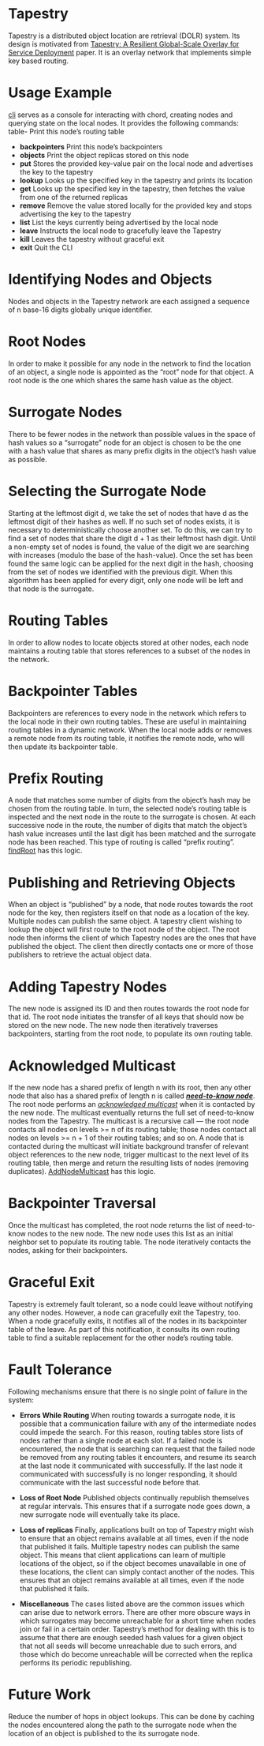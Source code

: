 # Tapestry

Tapestry is a distributed object location are retrieval (DOLR) system. Its design is motivated from <a href="http://www.srhea.net/papers/tapestry_jsac.pdf">Tapestry: A Resilient Global-Scale Overlay for
Service Deployment</a> paper. It is an overlay network that implements simple key based routing.

# Usage Example
[cli](cli.go) serves as a console for interacting with chord, creating nodes and querying state on the local nodes. It provides the following commands:
table- Print this node’s routing table
* <b>backpointers</b> Print this node’s backpointers
* <b>objects</b> Print the object replicas stored on this node
* <b>put</b> Stores the provided key-value pair on the local node and advertises the key to the tapestry
* <b>lookup</b> Looks up the specified key in the tapestry and prints its location
* <b>get</b> Looks up the specified key in the tapestry, then fetches the value from one of the returned replicas
* <b>remove</b> Remove the value stored locally for the provided key and stops advertising the key to the tapestry
* <b>list</b> List the keys currently being advertised by the local node 
* <b>leave</b> Instructs the local node to gracefully leave the Tapestry
* <b>kill</b> Leaves the tapestry without graceful exit
* <b>exit</b> Quit the CLI

# Identifying Nodes and Objects
Nodes and objects in the Tapestry network are each assigned a sequence of n base-16 digits globally unique identifier. 

# Root Nodes
In order to make it possible for any node in the network to find the location of an object, a single node is appointed as the “root” node for that object. A root node is the one which shares the same hash value as the object.

# Surrogate Nodes
There to be fewer nodes in the network than possible values in the space of hash values so a “surrogate” node for an object is chosen to be the one with a hash value that shares as many prefix digits in the object’s hash value as possible.

# Selecting the Surrogate Node
Starting at the leftmost digit d, we take the set of nodes that have d as the leftmost digit of their hashes as well. If no such set of nodes exists, it is necessary to deterministically choose another set. To do this, we can try to find a set of nodes that share the digit d + 1 as their leftmost hash digit. Until a non-empty set of nodes is found, the value of the digit we are searching with increases (modulo the base of the hash-value). Once the set has been found the same logic can be applied for the next digit in the hash, choosing from the set of nodes we identified with the previous digit. When this algorithm has been applied for every digit, only one node will be left and that node is the surrogate.

# Routing Tables
In order to allow nodes to locate objects stored at other nodes, each node maintains a routing table that stores references to a subset of the nodes in the network.

# Backpointer Tables
Backpointers are references to every node in the network which refers to the local node in their own routing tables. These are useful in maintaining routing tables in a dynamic network. When the local node adds or removes a remote node from its routing table, it notifies the remote node, who will then update its backpointer table.

# Prefix Routing
A node that matches some number of digits from the object’s hash may be chosen from the routing table. In turn, the selected node’s routing table is inspected and the next node in the route to the surrogate is chosen. At each successive node in the route, the number of digits that match the object’s hash value increases until the last digit has been matched and the surrogate node has been reached. This type of routing is called “prefix routing”. [findRoot](tapestry/tapestry-local.go#L94) has this logic.

# Publishing and Retrieving Objects
When an object is “published” by a node, that node routes towards the root node for the key, then registers itself on that node as a location of the key. Multiple nodes can publish the same object. A tapestry client wishing to lookup the object will first route to the root node of the object. The root node then informs the client of which Tapestry nodes are the ones that have published the object. The client then directly contacts one or more of those publishers to retrieve the actual object data.

# Adding Tapestry Nodes
The new node is assigned its ID and then routes towards the root node for that id. The root node initiates the transfer of all keys that should now be stored on the new node. The new node then iteratively traverses backpointers, starting from the root node, to populate its own routing table.

# Acknowledged Multicast
If the new node has a shared prefix of length n with its root, then any other node that also has a shared prefix of length n is called <b><i><u>need-to-know node</u></i></b>. The root node performs an <i><u>acknowledged multicast</u></i> when it is contacted by the new node. The multicast eventually returns the full set of need-to-know nodes from the Tapestry. The multicast is a recursive call — the root node contacts all nodes on levels >= n of its routing table; those nodes contact all nodes on levels >= n + 1 of their routing tables; and so on. A node that is contacted during the multicast will initiate background transfer of relevant object references to the new node, trigger multicast to the next level of its routing table, then merge and return the resulting lists of nodes (removing duplicates). [AddNodeMulticast](tapestry/tapestry-local.go#L321) has this logic.

# Backpointer Traversal
Once the multicast has completed, the root node returns the list of need-to-know nodes to the new node. The new node uses this list as an initial neighbor set to populate its routing table. The node iteratively contacts the nodes, asking for their backpointers.

# Graceful Exit
Tapestry is extremely fault tolerant, so a node could leave without notifying any other nodes. However, a node can gracefully exit the Tapestry, too. When a node gracefully exits, it notifies all of the nodes in its backpointer table of the leave. As part of this notification, it consults its own routing table to find a suitable replacement for the other node’s routing table.

# Fault Tolerance
Following mechanisms ensure that there is no single point of failure in the system:

* <b> Errors While Routing </b>
When routing towards a surrogate node, it is possible that a communication failure with any of the intermediate nodes could impede the search. For this reason, routing tables store lists of nodes rather than a single node at each slot. If a failed node is encountered, the node that is searching can request that the failed node be removed from any routing tables it encounters, and resume its search at the last node it communicated with successfully. If the last node it communicated with successfully is no longer responding, it should communicate with the last successful node before that.

* <b>Loss of Root Node</b>
Published objects continually republish themselves at regular intervals. This ensures that if a surrogate node goes down, a new surrogate node will eventually take its place. 

* <b>Loss of replicas</b>
Finally, applications built on top of Tapestry might wish to ensure that an object remains available at all times, even if the node that published it fails.
Multiple tapestry nodes can publish the same object. This means that client applications can learn of multiple locations of the object, so if the object becomes unavailable in one of these locations, the client can simply contact another of the nodes. This ensures that an object remains available at all times, even if the node that published it fails.

* <b>Miscellaneous</b>
The cases listed above are the common issues which can arise due to network errors. There are other more obscure ways in which surrogates may become unreachable for a short time when nodes join or fail in a certain order. Tapestry’s method for dealing with this is to assume that there are enough seeded hash values for a given object that not all seeds will become unreachable due to such errors, and those which do become unreachable will be corrected when the replica performs its periodic republishing.

# Future Work
Reduce the number of hops in object lookups. This can be done by caching the nodes encountered along the path to the surrogate node when the location of an object is published to the its surrogate node.

